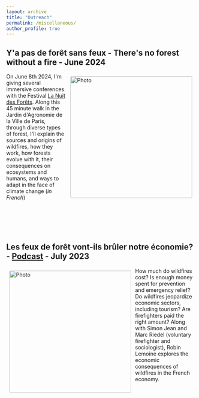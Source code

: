```yaml
---
layout: archive
title: "Outreach"
permalink: /miscellaneous/
author_profile: true
---
```


## Y'a pas de forêt sans feux - There's no forest without a fire - June 2024

<img align="right" src="https://sim-jean.github.io/files/nuit_des_forets.png" alt="Photo" style="width: 325px; border-radius: 10px; padding: 8px 8px 8px 8px"/>

On June 8th 2024, I'm giving several immersive conferences with the Festival [La Nuit des Forêts](https://nuitsdesforets.com/). Along this 45 minute walk in the Jardin d'Agronomie de la Ville de Paris, through diverse types of forest, I'll explain the sources and origins of wildfires, how they work, how forests evolve with it, their consequences on ecosystems and humans, and ways to adapt in the face of climate change (*in French*)


<br><br><br><br>
## Les feux de forêt vont-ils brûler notre économie? - [Podcast](https://www.slate.fr/audio/splash/feux-de-foret-vont-ils-bruler-notre-economie-incendies-secheresse-156) - July 2023

<img align="left" src="https://sim-jean.github.io/images/splash_podcast.JPG" alt="Photo" style="width: 325px; border-radius: 10px; padding: 8px 8px 8px 8px"/>

How much do wildfires cost? Is enough money spent for prevention and emergency relief? Do wildfires jeopardize economic sectors, including tourism? Are firefighters paid the right amount? 
Along with Simon Jean and Marc Riedel (voluntary firefighter and sociologist), Robin Lemoine explores the economic consequences of wildfires in the French economy. 
